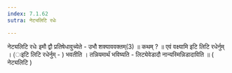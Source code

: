 ```yaml
---
index: 7.1.62
sutra: नेट्यलिटि रधेः

---
```

नेट्यलिटि रधेः इमौ द्वौ प्रतिषेधावुच्येते - उभौ शक्याववक्तम्(3) ॥ कथम् ? ॥ एवं वक्ष्यामि इटि लिटि रधेर्नुम् । (ःइटि लिटि रधेर्नुम् - ) भवतीति । तन्नियमार्थं भविष्यति - लिट्येवेडादौ नान्यस्मिन्निडादाविति ॥ ( नेट्यलिटि )